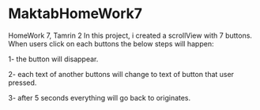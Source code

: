 # MaktabHomeWork7
HomeWork 7, Tamrin 2
In this project, i created a scrollView with 7 buttons. When users click on each buttons the below steps will happen:

  1- the button will disappear.
  
  2- each text of another buttons will change to text of button that user pressed.
  
  3- after 5 seconds everything will go back to originates.
